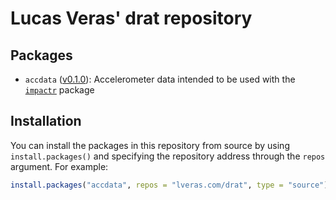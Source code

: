 # Lucas Veras' drat repository

## Packages

* `accdata` ([v0.1.0](https://github.com/verasls/accdata)): Accelerometer data intended to be used with the [`impactr`](https://lveras.com/impactr) package

## Installation

You can install the packages in this repository from source by using `install.packages()` and specifying the repository address through the `repos` argument. For example:

```r
install.packages("accdata", repos = "lveras.com/drat", type = "source")
```
